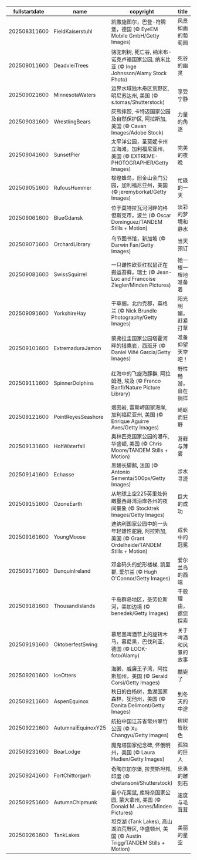 |fullstartdate|name|copyright|title|image|
|--|--|--|--|--|
202508311600|FieldKaiserstuhl|凯撒施图尔，巴登-符腾堡，德国 (© EyeEM Mobile GmbH/Getty Images)|风景如画的葡萄园|![](/zh-CN/2025/09/202508311600FieldKaiserstuhl.jpg)|
202509011600|DeadvleiTrees|骆驼刺树, 死亡谷, 纳米布-诺克卢福国家公园, 纳米比亚 (© Inge Johnsson/Alamy Stock Photo)|死谷的幽灵|![](/zh-CN/2025/09/202509011600DeadvleiTrees.jpg)|
202509021600|MinnesotaWaters|边界水域独木舟区荒野区, 明尼苏达州, 美国 (© s.tomas/Shutterstock)|享受宁静|![](/zh-CN/2025/09/202509021600MinnesotaWaters.jpg)|
202509031600|WrestlingBears|灰熊摔跤, 卡特迈国家公园及自然保护区, 阿拉斯加, 美国 (© Cavan Images/Adobe Stock)|力量的角逐|![](/zh-CN/2025/09/202509031600WrestlingBears.jpg)|
202509041600|SunsetPier|太平洋公园，圣莫妮卡州立海滩，加利福尼亚州，美国 (© EXTREME-PHOTOGRAPHER/Getty Images)|完美的夜晚|![](/zh-CN/2025/09/202509041600SunsetPier.jpg)|
202509051600|RufousHummer|棕煌蜂鸟，旧金山金门公园，加利福尼亚州，美国 (© jeremyborkat/Getty Images)|忙碌的一天|![](/zh-CN/2025/09/202509051600RufousHummer.jpg)|
202509061600|BlueGdansk|位于莫特拉瓦河河畔的格但斯克市，波兰 (© Oscar Dominguez/TANDEM Stills + Motion)|淡彩的梦境和静水|![](/zh-CN/2025/09/202509061600BlueGdansk.jpg)|
202509071600|OrchardLibrary|乌节图书馆，新加坡 (© Darwin Fan/Getty Images)|当天预订|![](/zh-CN/2025/09/202509071600OrchardLibrary.jpg)|
202509081600|SwissSquirrel|一只雌性欧亚红松鼠正在搬运苔藓，瑞士 (© Jean-Luc and Francoise Ziegler/Minden Pictures)|她一根一根地准备着|![](/zh-CN/2025/09/202509081600SwissSquirrel.jpg)|
202509091600|YorkshireHay|干草捆，北约克郡，英格兰 (© Nick Brundle Photography/Getty Images)|阳光明媚，赶紧打草|![](/zh-CN/2025/09/202509091600YorkshireHay.jpg)|
202509101600|ExtremaduraJamon|蒙弗拉圭国家公园塔霍河畔的猎鹰岩，西班牙 (© Daniel Viñé Garcia/Getty Images)|准备仰望天空吧！|![](/zh-CN/2025/09/202509101600ExtremaduraJamon.jpg)|
202509111600|SpinnerDolphins|红海中的飞旋海豚群, 阿拉姆港, 埃及 (© Franco Banfi/Nature Picture Library)|野性畅游，自在徜徉|![](/zh-CN/2025/09/202509111600SpinnerDolphins.jpg)|
202509121600|PointReyesSeashore|烟囱岩, 雷斯岬国家海岸, 加利福尼亚州, 美国 (© Enrique Aguirre Aves/Getty Images)|崎岖而狂野|![](/zh-CN/2025/09/202509121600PointReyesSeashore.jpg)|
202509131600|HohWaterfall|奥林匹克国家公园的瀑布, 华盛顿, 美国 (© Chris Moore/TANDEM Stills + Motion)|苔藓与薄雾|![](/zh-CN/2025/09/202509131600HohWaterfall.jpg)|
202509141600|Echasse|黑翅长脚鹬, 法国 (© Antonio Sementa/500px/Getty Images)|涉水寻迹|![](/zh-CN/2025/09/202509141600Echasse.jpg)|
202509151600|OzoneEarth|从地球上空225英里处俯瞰墨西哥湾沿岸各州的夜间景象 (© Stocktrek Images/Getty Images)|巨大的成功|![](/zh-CN/2025/09/202509151600OzoneEarth.jpg)|
202509161600|YoungMoose|迪纳利国家公园中的一头年轻雄性驼鹿, 阿拉斯加, 美国 (© Grant Ordelheide/TANDEM Stills + Motion)|成长中的冠冕|![](/zh-CN/2025/09/202509161600YoungMoose.jpg)|
202509171600|DunquinIreland|邓金码头的蛇形楼梯, 凯里郡, 爱尔兰 (© Hugh O'Connor/Getty Images)|爱尔兰岛的西端|![](/zh-CN/2025/09/202509171600DunquinIreland.jpg)|
202509181600|ThousandIslands|千岛群岛地区，圣劳伦斯河，美加边境 (© benedek/Getty Images)|千般理由，邀您探索|![](/zh-CN/2025/09/202509181600ThousandIslands.jpg)|
202509191600|OktoberfestSwing|慕尼黑啤酒节上的旋转木马，慕尼黑，巴伐利亚，德国 (© LOOK-foto/Alamy)|关于啤酒和风景的故事|![](/zh-CN/2025/09/202509191600OktoberfestSwing.jpg)|
202509201600|IceOtters|海獭，威廉王子湾，阿拉斯加州，美国 (© Gerald Corsi/Getty Images)|酷毙了|![](/zh-CN/2025/09/202509201600IceOtters.jpg)|
202509211600|AspenEquinox|秋日的白杨树，鱼湖国家森林，犹他州，美国 (© Danita Delimont/Getty Images)|到冬天的中途|![](/zh-CN/2025/09/202509211600AspenEquinox.jpg)|
202509221600|AutumnalEquinoxY25|航拍中国江苏省常州翠竹公园 (© Xu Changyu/Getty images)|树树皆秋色|![](/zh-CN/2025/09/202509221600AutumnalEquinoxY25.jpg)|
202509231600|BearLodge|魔鬼塔国家纪念碑, 怀俄明州，美国 (© Laura Hedien/Getty Images)|孤独的巨人|![](/zh-CN/2025/09/202509231600BearLodge.jpg)|
202509241600|FortChittorgarh|奇陶尔加尔堡, 拉贾斯坦邦, 印度 (© chetansoni/Shutterstock)|忠勇的雕刻石|![](/zh-CN/2025/09/202509241600FortChittorgarh.jpg)|
202509251600|AutumnChipmunk|最小花栗鼠, 库特奈国家公园, 蒙大拿州, 美国 (© Donald M. Jones/Minden Pictures)|速度与毛茸茸|![](/zh-CN/2025/09/202509251600AutumnChipmunk.jpg)|
202509261600|TankLakes|坦克湖 (Tank Lakes), 高山湖泊荒野区, 华盛顿州, 美国 (© Austin Trigg/TANDEM Stills + Motion)|美丽的星空|![](/zh-CN/2025/09/202509261600TankLakes.jpg)|
